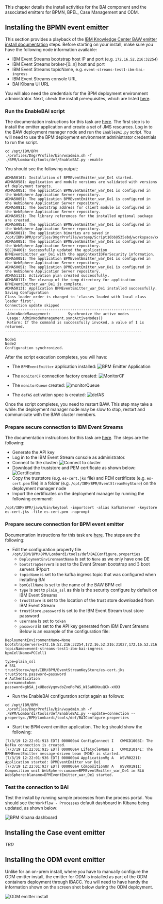 This chapter details the install activities for the BAI component and the associated emitters for BPMN, BPEL, Case Management and ODM.

## Installing the BPMN event emitter
This section provides a playback of the [IBM Knowledge Center BAW emitter install documentation](https://www.ibm.com/support/knowledgecenter/SSYHZ8_19.0.x/com.ibm.dba.bai/topics/con_bai_top_bpmn_emitter_install_config.html) steps.
Before starting on your install, make sure you have the following node information available:

- IBM Event Streams bootstrap host IP and port (e.g. `172.16.52.216:32254`)
- IBM Event Streams broker-[0..n] host and port
- IBM Event Streams topicName, e.g. `event-streams-test1-ibm-bai-ingress`
- IBM Event Streams console URL
- BAI Kibana UI URL

You will also need the credentials for the BPM deployment environment administrator.
Next, check the install prerequisites, which are listed [here](https://www.ibm.com/support/knowledgecenter/SSYHZ8_19.0.x/com.ibm.dba.bai/topics/tsk_bai_bpmn_emitter_install_prereq.html).

### Run the EnableBAI script
The documentation instructions for this task are [here](https://www.ibm.com/support/knowledgecenter/SSYHZ8_19.0.x/com.ibm.dba.bai/topics/tsk_bai_bpmn_emitter_first_install_config.html). The first step is to install the emitter application and create a set of JMS resources. Log in to the BAW deployment manager node and run the `EnableBAI.py` script. You will need to use the BPM deployment environment administrator credentials to run the script.
```
cd /opt/IBM/BPM
./profiles/DmgrProfile/bin/wsadmin.sh -f ./BPM/Lombardi/tools/def/EnableBAI.py -enable
```
You should see the following output:
```
ADMA5016I: Installation of BPMEventEmitter_war_De1 started.
ADMA5058I: Application and module versions are validated with versions of deployment targets.
ADMA5005I: The application BPMEventEmitter_war_De1 is configured in the WebSphere Application Server repository.
ADMA5005I: The application BPMEventEmitter_war_De1 is configured in the WebSphere Application Server repository.
ADMA5081I: The bootstrap address for client module is configured in the WebSphere Application Server repository.
ADMA5053I: The library references for the installed optional package are created.
ADMA5005I: The application BPMEventEmitter_war_De1 is configured in the WebSphere Application Server repository.
ADMA5001I: The application binaries are saved in /opt/IBM/BPM/profiles/DmgrProfile/wstemp/Script16bb8535ebd/workspace/cells/PCCell1/applications/BPMEventEmitter_war_De1.ear/BPMEventEmitter_war_De1.ear
ADMA5005I: The application BPMEventEmitter_war_De1 is configured in the WebSphere Application Server repository.
SECJ0400I: Successfully updated the application BPMEventEmitter_war_De1 with the appContextIDForSecurity information.
ADMA5005I: The application BPMEventEmitter_war_De1 is configured in the WebSphere Application Server repository.
ADMA5005I: The application BPMEventEmitter_war_De1 is configured in the WebSphere Application Server repository.
ADMA5113I: Activation plan created successfully.
ADMA5011I: The cleanup of the temp directory for application BPMEventEmitter_war_De1 is complete.
ADMA5013I: Application BPMEventEmitter_war_De1 installed successfully.
Saving Configuration
Class loader order is changed to 'classes loaded with local class loader first'.
Connection update skipped
---------------------------------------------------------------
 AdminNodeManagement:        Synchronize the active nodes
 Usage: AdminNodeManagement.syncActiveNodes()
 Return: If the command is successfully invoked, a value of 1 is returned.
---------------------------------------------------------------

Node1
Node2
Configuration synchronized.
```
After the script execution completes, you will have:

- The `BPMEventEmitter` application installed:
![BPM Emitter Application](images/bpm-event-emitter-app.png)

- The `monitorCF` connection factory created:
![MonitorCF](images/monitor-cf.png)

- The `monitorQueue` created:
![monitorQueue](images/monitor-queue.png)

- The `defAS` activation spec is created:
![defAS](images/activation-spec.png)

Once the script completes, you need to restart BAW. This step may take a while: the deployment manager node may be slow to stop, restart and communicate with the BAW cluster members.

### Prepare secure connection to IBM Event Streams
The documentation instructions for this task are [here](https://www.ibm.com/support/knowledgecenter/SSYHZ8_19.0.x/com.ibm.dba.install/topics/tsk_preparing_bai_using_event_streams.html#task_amz_qsx_kfb). The steps are the following:

- Generate the API key
- Log in to the IBM Event Stream console as administrator.
- Connect to the cluster:
![Connect to cluster](images/event-streams-cluster-connection.png)
- Download the truststore and PEM certificate as shown below:
![Certificates](images/event-streams-certs.png)
- Copy the truststore (e.g. `es-cert.jks` file) and PEM certificate (e.g. `es-cert.pem` file) in a folder (e.g. `/opt/IBM/BPM/EventStreamKeyStore`) on the deployment manager node
- Import the certificates on the deployment manager by running the following command:
```
/opt/IBM/BPM/java/bin/keytool -importcert -alias kafkaServer -keystore es-cert.jks -file es-cert.pem -noprompt
```

### Prepare secure connection for BPM event emitter
Documentation instructions for this task are [here](https://www.ibm.com/support/knowledgecenter/SSYHZ8_19.0.x/com.ibm.dba.bai/topics/tsk_bai_bpmn_emitter_config.html). The steps are the following:

- Edit the configuration property file `/opt/IBM/BPM/BPM/Lombardi/tools/def/BAIConfigure.properties`
  - `DeploymentEnvironmentName` is set to `None` as we only have one DE
  - `bootstrapServer`s is set to the Event Stream bootstrap and 3 boot servers IP/port
  - `topicName` is set to the kafka ingress topic that was configured when installing BAI
  - `bpmCellName` is set to the name of the BAW BPM cell
  - `type` is set to `plain_ssl` as this is the security configure by default on IBM Event Streams
  - `trustStore` is set to the location of the trust store downloaded from IBM Event Stream
  - `trustStore.password` is set to the IBM Event Stream trust store password
  - `username` is set to `token`
  - `password` is set to the API key generated from IBM Event Streams
Below is an example of the configuration file:
```
DeploymentEnvironmentName=None
bootstrapServers=172.16.52.216:32254,172.16.52.216:31027,172.16.52.216:31571,172.16.52.216:30457
topicName=event-streams-test1-ibm-bai-ingress
bpmCellName=PCCell1

type=plain_ssl
# SSL
trustStore=/opt/IBM/BPM/EventStreamKeyStore/es-cert.jks
trustStore.password=password
# Authentication
username=token
password=gbSA_jxUBeoVyqmvdoZvePoPWS_W1SaHOKmuQCk-xH93
```

- Run the EnableBAI configuration script again as follows:
```
cd /opt/IBM/BPM
./profiles/DmgrProfile/bin/wsadmin.sh -f ./BPM/Lombardi/tools/def/EnableBAI.py --update=connection --property=./BPM/Lombardi/tools/def/BAIConfigure.properties
```

- Start the BPM event emitter application. The log should show the following:
```
[7/3/19 12:22:01:913 EDT] 000000a4 ConfigConnect I   CWMCD1003I: The Kafka connection is created.
[7/3/19 12:22:01:915 EDT] 000000a4 LifeCycleMana I   CWMCD1014I: The BPMEventEmitter message-driven bean (MDB) is started.
[7/3/19 12:22:01:936 EDT] 000000a4 ApplicationMg A   WSVR0221I: Application started: BPMEventEmitter_war_De1
[7/3/19 12:22:01:937 EDT] 000000a4 CompositionUn A   WSVR0191I: Composition unit WebSphere:cuname=BPMEventEmitter_war_De1 in BLA WebSphere:blaname=BPMEventEmitter_war_De1 started.
```

### Test the connection to BAI
Test the install by running sample processes from the process portal. You should see the `Workflow - Processes` default dashboard in Kibana being updated, as shown below:

![BPM Kibana dashboard](images/bpm-kibana-dashboard.png)

## Installing the Case event emitter
*TBD*

## Installing the ODM event emitter
Unlike for an on-prem install, where you have to manually configure the ODM emitter install, the emitter for ODM is installed as part of the ODM containers deployment through IBACC. You will need to have handy the information shown on the screen shot below during the ODM deployment.

![ODM emitter install](./images/odm-emitter.png)
